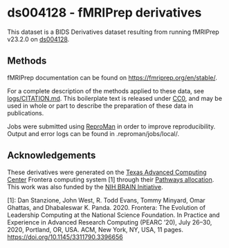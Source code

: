 # ds004128 - fMRIPrep derivatives

This dataset is a BIDS Derivatives dataset resulting from running fMRIPrep v23.2.0 on [ds004128](https://openneuro.org/datasets/ds004128).

## Methods

fMRIPrep documentation can be found on https://fmriprep.org/en/stable/.

For a complete description of the methods applied to these data, see [logs/CITATION.md](logs/CITATION.md).
This boilerplate text is released under [CC0](https://creativecommons.org/publicdomain/zero/1.0/), and may be used in whole or part to describe the preparation of these data in publications.

Jobs were submitted using [ReproMan](https://reproman.readthedocs.io/en/latest/) in order to improve reproducibility. Output and error logs can be found in .reproman/jobs/local/.

## Acknowledgements

These derivatives were generated on the [Texas Advanced Computing Center](https://www.tacc.utexas.edu/) Frontera computing system [1] through their [Pathways allocation](https://frontera-portal.tacc.utexas.edu/allocations/). This work was also funded by the [NIH BRAIN Initiative](https://grantome.com/grant/NIH/R24-MH117179-03).

[1]: Dan Stanzione, John West, R. Todd Evans, Tommy Minyard, Omar Ghattas, and Dhabaleswar K. Panda. 2020. Frontera: The Evolution of Leadership Computing at the National Science Foundation. In Practice and Experience in Advanced Research Computing (PEARC ’20), July 26–30, 2020, Portland, OR, USA. ACM, New York, NY, USA, 11 pages. https://doi.org/10.1145/3311790.3396656

